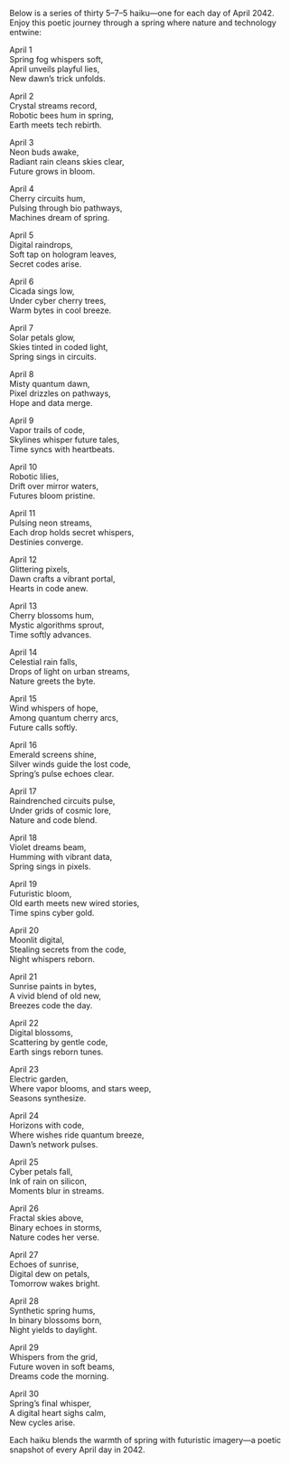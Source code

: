 Below is a series of thirty 5–7–5 haiku—one for each day of April 2042. Enjoy this poetic journey through a spring where nature and technology entwine:

April 1  
Spring fog whispers soft,  
April unveils playful lies,  
New dawn’s trick unfolds.

April 2  
Crystal streams record,  
Robotic bees hum in spring,  
Earth meets tech rebirth.

April 3  
Neon buds awake,  
Radiant rain cleans skies clear,  
Future grows in bloom.

April 4  
Cherry circuits hum,  
Pulsing through bio pathways,  
Machines dream of spring.

April 5  
Digital raindrops,  
Soft tap on hologram leaves,  
Secret codes arise.

April 6  
Cicada sings low,  
Under cyber cherry trees,  
Warm bytes in cool breeze.

April 7  
Solar petals glow,  
Skies tinted in coded light,  
Spring sings in circuits.

April 8  
Misty quantum dawn,  
Pixel drizzles on pathways,  
Hope and data merge.

April 9  
Vapor trails of code,  
Skylines whisper future tales,  
Time syncs with heartbeats.

April 10  
Robotic lilies,  
Drift over mirror waters,  
Futures bloom pristine.

April 11  
Pulsing neon streams,  
Each drop holds secret whispers,  
Destinies converge.

April 12  
Glittering pixels,  
Dawn crafts a vibrant portal,  
Hearts in code anew.

April 13  
Cherry blossoms hum,  
Mystic algorithms sprout,  
Time softly advances.

April 14  
Celestial rain falls,  
Drops of light on urban streams,  
Nature greets the byte.

April 15  
Wind whispers of hope,  
Among quantum cherry arcs,  
Future calls softly.

April 16  
Emerald screens shine,  
Silver winds guide the lost code,  
Spring’s pulse echoes clear.

April 17  
Raindrenched circuits pulse,  
Under grids of cosmic lore,  
Nature and code blend.

April 18  
Violet dreams beam,  
Humming with vibrant data,  
Spring sings in pixels.

April 19  
Futuristic bloom,  
Old earth meets new wired stories,  
Time spins cyber gold.

April 20  
Moonlit digital,  
Stealing secrets from the code,  
Night whispers reborn.

April 21  
Sunrise paints in bytes,  
A vivid blend of old new,  
Breezes code the day.

April 22  
Digital blossoms,  
Scattering by gentle code,  
Earth sings reborn tunes.

April 23  
Electric garden,  
Where vapor blooms, and stars weep,  
Seasons synthesize.

April 24  
Horizons with code,  
Where wishes ride quantum breeze,  
Dawn’s network pulses.

April 25  
Cyber petals fall,  
Ink of rain on silicon,  
Moments blur in streams.

April 26  
Fractal skies above,  
Binary echoes in storms,  
Nature codes her verse.

April 27  
Echoes of sunrise,  
Digital dew on petals,  
Tomorrow wakes bright.

April 28  
Synthetic spring hums,  
In binary blossoms born,  
Night yields to daylight.

April 29  
Whispers from the grid,  
Future woven in soft beams,  
Dreams code the morning.

April 30  
Spring’s final whisper,  
A digital heart sighs calm,  
New cycles arise.

Each haiku blends the warmth of spring with futuristic imagery—a poetic snapshot of every April day in 2042.
